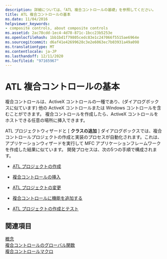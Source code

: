 ```yaml
---
description: 詳細については、「ATL 複合コントロールの基礎」を参照してください。
title: ATL 複合コントロールの基本
ms.date: 11/04/2016
helpviewer_keywords:
- composite controls, about composite controls
ms.assetid: 2ac78cdd-1ec4-4d78-871c-1bcc23b5253e
ms.openlocfilehash: 1bb1bd1f79805cedc83e1c247066f5515ae6964e
ms.sourcegitcommit: d6af41e42699628c3e2e6063ec7b03931a49a098
ms.translationtype: MT
ms.contentlocale: ja-JP
ms.lasthandoff: 12/11/2020
ms.locfileid: "97165967"
---
```

# <a name="atl-composite-control-fundamentals"></a>ATL 複合コントロールの基本

複合コントロールは、ActiveX コントロールの一種であり、(ダイアログボックスに似ています) 他の ActiveX コントロールまたは Windows コントロールを含むことができます。 複合コントロールを作成したら、ActiveX コントロールをホストできる任意の場所に挿入できます。

ATL プロジェクトウィザードと [ **クラスの追加** ] ダイアログボックスでは、複合コントロールプロジェクトの作成と実装のプロセスが自動化されます。これは、アプリケーションウィザードを実行して MFC アプリケーションフレームワークを作成した結果に似ています。 開発プロセスは、次の5つの手順で構成されます。

- [ATL プロジェクトの作成](../atl/reference/creating-an-atl-project.md)

- [複合コントロールの挿入](../atl/inserting-a-composite-control.md)

- [ATL プロジェクトの変更](../atl/modifying-the-atl-project.md)

- [複合コントロールに機能を追加する](../atl/adding-functionality-to-the-composite-control.md)

- [ATL プロジェクトの作成とテスト](../atl/building-and-testing-the-atl-project.md)

## <a name="see-also"></a>関連項目

[概念](../atl/active-template-library-atl-concepts.md)<br/>
[複合コントロールのグローバル関数](../atl/reference/composite-control-global-functions.md)<br/>
[複合コントロールマクロ](../atl/reference/composite-control-macros.md)
